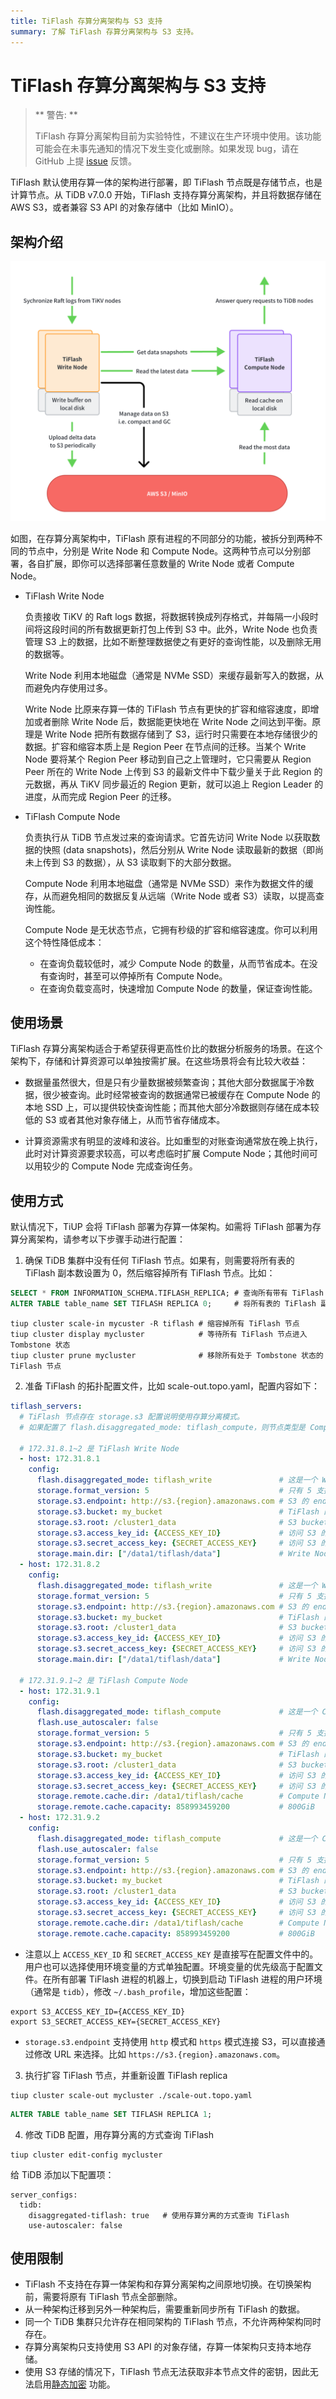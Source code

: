 ```yaml
---
title: TiFlash 存算分离架构与 S3 支持
summary: 了解 TiFlash 存算分离架构与 S3 支持。
---
```


# TiFlash 存算分离架构与 S3 支持

> ** 警告: **
>
> TiFlash 存算分离架构目前为实验特性，不建议在生产环境中使用。该功能可能会在未事先通知的情况下发生变化或删除。如果发现 bug，请在 GitHub 上提 [issue](https://github.com/pingcap/tiflash/issues) 反馈。

TiFlash 默认使用存算一体的架构进行部署，即 TiFlash 节点既是存储节点，也是计算节点。从 TiDB v7.0.0 开始，TiFlash 支持存算分离架构，并且将数据存储在 AWS S3，或者兼容 S3 API 的对象存储中（比如 MinIO）。

## 架构介绍

![TiFlash Write and Compute Separation Architect](/media/tiflash/tiflash-s3.png)

如图，在存算分离架构中，TiFlash 原有进程的不同部分的功能，被拆分到两种不同的节点中，分别是 Write Node 和 Compute Node。这两种节点可以分别部署，各自扩展，即你可以选择部署任意数量的 Write Node 或者 Compute Node。

- TiFlash Write Node 

  负责接收 TiKV 的 Raft logs 数据，将数据转换成列存格式，并每隔一小段时间将这段时间的所有数据更新打包上传到 S3 中。此外，Write Node 也负责管理 S3 上的数据，比如不断整理数据使之有更好的查询性能，以及删除无用的数据等。

  Write Node 利用本地磁盘（通常是 NVMe SSD）来缓存最新写入的数据，从而避免内存使用过多。

  Write Node 比原来存算一体的 TiFlash 节点有更快的扩容和缩容速度，即增加或者删除 Write Node 后，数据能更快地在 Write Node 之间达到平衡。原理是 Write Node 把所有数据存储到了 S3，运行时只需要在本地存储很少的数据。扩容和缩容本质上是 Region Peer 在节点间的迁移。当某个 Write Node 要将某个 Region Peer 移动到自己之上管理时，它只需要从 Region Peer 所在的 Write Node 上传到 S3 的最新文件中下载少量关于此 Region 的元数据，再从 TiKV 同步最近的 Region 更新，就可以追上 Region Leader 的进度，从而完成 Region Peer 的迁移。

- TiFlash Compute Node 

  负责执行从 TiDB 节点发过来的查询请求。它首先访问 Write Node 以获取数据的快照 (data snapshots)，然后分别从 Write Node 读取最新的数据（即尚未上传到 S3 的数据），从 S3 读取剩下的大部分数据。

  Compute Node 利用本地磁盘（通常是 NVMe SSD）来作为数据文件的缓存，从而避免相同的数据反复从远端（Write Node 或者 S3）读取，以提高查询性能。

  Compute Node 是无状态节点，它拥有秒级的扩容和缩容速度。你可以利用这个特性降低成本：
  
  - 在查询负载较低时，减少 Compute Node 的数量，从而节省成本。在没有查询时，甚至可以停掉所有 Compute Node。
  - 在查询负载变高时，快速增加 Compute Node 的数量，保证查询性能。

## 使用场景

TiFlash 存算分离架构适合于希望获得更高性价比的数据分析服务的场景。在这个架构下，存储和计算资源可以单独按需扩展。在这些场景将会有比较大收益：

- 数据量虽然很大，但是只有少量数据被频繁查询；其他大部分数据属于冷数据，很少被查询。此时经常被查询的数据通常已被缓存在 Compute Node 的本地 SSD 上，可以提供较快查询性能；而其他大部分冷数据则存储在成本较低的 S3 或者其他对象存储上，从而节省存储成本。

- 计算资源需求有明显的波峰和波谷。比如重型的对账查询通常放在晚上执行，此时对计算资源要求较高，可以考虑临时扩展 Compute Node；其他时间可以用较少的 Compute Node 完成查询任务。

## 使用方式

默认情况下，TiUP 会将 TiFlash 部署为存算一体架构。如需将 TiFlash 部署为存算分离架构，请参考以下步骤手动进行配置：

1. 确保 TiDB 集群中没有任何 TiFlash 节点。如果有，则需要将所有表的 TiFlash 副本数设置为 0，然后缩容掉所有 TiFlash 节点。比如：

  ```sql
  SELECT * FROM INFORMATION_SCHEMA.TIFLASH_REPLICA; # 查询所有带有 TiFlash 副本的表
  ALTER TABLE table_name SET TIFLASH REPLICA 0;     # 将所有表的 TiFlash 副本数设置为 0
  ```

  ```shell
  tiup cluster scale-in mycuster -R tiflash # 缩容掉所有 TiFlash 节点
  tiup cluster display mycluster            # 等待所有 TiFlash 节点进入 Tombstone 状态
  tiup cluster prune mycluster              # 移除所有处于 Tombstone 状态的 TiFlash 节点
  ```

2. 准备 TiFlash 的拓扑配置文件，比如 scale-out.topo.yaml，配置内容如下：

  ```yaml
  tiflash_servers:
    # TiFlash 节点存在 storage.s3 配置说明使用存算分离模式。
    # 如果配置了 flash.disaggregated_mode: tiflash_compute，则节点类型是 Compute Node；否则是 Write Node

    # 172.31.8.1~2 是 TiFlash Write Node
    - host: 172.31.8.1
      config:
        flash.disaggregated_mode: tiflash_write               # 这是一个 Write Node
        storage.format_version: 5                             # 只有 5 支持 S3 存储
        storage.s3.endpoint: http://s3.{region}.amazonaws.com # S3 的 endpoint 地址
        storage.s3.bucket: my_bucket                          # TiFlash 的所有数据存储在这个 bucket 中
        storage.s3.root: /cluster1_data                       # S3 bucket 中存储数据的根目录
        storage.s3.access_key_id: {ACCESS_KEY_ID}             # 访问 S3 的 ACCESS_KEY_ID
        storage.s3.secret_access_key: {SECRET_ACCESS_KEY}     # 访问 S3 的 SECRET_ACCESS_KEY
        storage.main.dir: ["/data1/tiflash/data"]             # Write Node 的本地数据目录，和存算一体的配置方式相同
    - host: 172.31.8.2
      config:
        flash.disaggregated_mode: tiflash_write               # 这是一个 Write Node
        storage.format_version: 5                             # 只有 5 支持 S3 存储
        storage.s3.endpoint: http://s3.{region}.amazonaws.com # S3 的 endpoint 地址
        storage.s3.bucket: my_bucket                          # TiFlash 的所有数据存储在这个 bucket 中
        storage.s3.root: /cluster1_data                       # S3 bucket 中存储数据的根目录
        storage.s3.access_key_id: {ACCESS_KEY_ID}             # 访问 S3 的 ACCESS_KEY_ID
        storage.s3.secret_access_key: {SECRET_ACCESS_KEY}     # 访问 S3 的 SECRET_ACCESS_KEY
        storage.main.dir: ["/data1/tiflash/data"]             # Write Node 的本地数据目录，和存算一体的配置方式相同

    # 172.31.9.1~2 是 TiFlash Compute Node
    - host: 172.31.9.1
      config:
        flash.disaggregated_mode: tiflash_compute             # 这是一个 Compute Node
        flash.use_autoscaler: false
        storage.format_version: 5                             # 只有 5 支持 S3 存储
        storage.s3.endpoint: http://s3.{region}.amazonaws.com # S3 的 endpoint 地址
        storage.s3.bucket: my_bucket                          # TiFlash 的所有数据存储在这个 bucket 中
        storage.s3.root: /cluster1_data                       # S3 bucket 中存储数据的根目录
        storage.s3.access_key_id: {ACCESS_KEY_ID}             # 访问 S3 的 ACCESS_KEY_ID
        storage.s3.secret_access_key: {SECRET_ACCESS_KEY}     # 访问 S3 的 SECRET_ACCESS_KEY
        storage.remote.cache.dir: /data1/tiflash/cache        # Compute Node 的本地数据缓存目录
        storage.remote.cache.capacity: 858993459200           # 800GiB
    - host: 172.31.9.2
      config:
        flash.disaggregated_mode: tiflash_compute             # 这是一个 Compute Node
        flash.use_autoscaler: false
        storage.format_version: 5                             # 只有 5 支持 S3 存储
        storage.s3.endpoint: http://s3.{region}.amazonaws.com # S3 的 endpoint 地址
        storage.s3.bucket: my_bucket                          # TiFlash 的所有数据存储在这个 bucket 中
        storage.s3.root: /cluster1_data                       # S3 bucket 中存储数据的根目录
        storage.s3.access_key_id: {ACCESS_KEY_ID}             # 访问 S3 的 ACCESS_KEY_ID
        storage.s3.secret_access_key: {SECRET_ACCESS_KEY}     # 访问 S3 的 SECRET_ACCESS_KEY
        storage.remote.cache.dir: /data1/tiflash/cache        # Compute Node 的本地数据缓存目录
        storage.remote.cache.capacity: 858993459200           # 800GiB
  ```

  * 注意以上 `ACCESS_KEY_ID` 和 `SECRET_ACCESS_KEY` 是直接写在配置文件中的。用户也可以选择使用环境变量的方式单独配置。环境变量的优先级高于配置文件。在所有部署 TiFlash 进程的机器上，切换到启动 TiFlash 进程的用户环境（通常是 `tidb`），修改 `~/.bash_profile`，增加这些配置：

  ```shell
  export S3_ACCESS_KEY_ID={ACCESS_KEY_ID}
  export S3_SECRET_ACCESS_KEY={SECRET_ACCESS_KEY}
  ```
  
  * `storage.s3.endpoint` 支持使用 `http` 模式和 `https` 模式连接 S3，可以直接通过修改 URL 来选择。比如 `https://s3.{region}.amazonaws.com`。

3. 执行扩容 TiFlash 节点，并重新设置 TiFlash replica

  ```shell
  tiup cluster scale-out mycluster ./scale-out.topo.yaml
  ```

  ```sql
  ALTER TABLE table_name SET TIFLASH REPLICA 1;
  ```

4. 修改 TiDB 配置，用存算分离的方式查询 TiFlash
  ```shell
  tiup cluster edit-config mycluster
  ```
  给 TiDB 添加以下配置项：
  ```shell
  server_configs:
    tidb:
      disaggregated-tiflash: true   # 使用存算分离的方式查询 TiFlash
      use-autoscaler: false
  ```

## 使用限制

- TiFlash 不支持在存算一体架构和存算分离架构之间原地切换。在切换架构前，需要将原有 TiFlash 节点全部删除。
- 从一种架构迁移到另外一种架构后，需要重新同步所有 TiFlash 的数据。
- 同一个 TiDB 集群只允许存在相同架构的 TiFlash 节点，不允许两种架构同时存在。
- 存算分离架构只支持使用 S3 API 的对象存储，存算一体架构只支持本地存储。
- 使用 S3 存储的情况下，TiFlash 节点无法获取非本节点文件的密钥，因此无法启用[静态加密](/encryption-at-rest.md) 功能。
